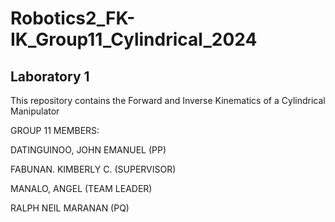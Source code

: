 # Robotics2_FK-IK_Group11_Cylindrical_2024
## Laboratory 1

This repository contains the Forward and Inverse Kinematics of a Cylindrical Manipulator

GROUP 11 MEMBERS:


DATINGUINOO, JOHN EMANUEL (PP)

FABUNAN. KIMBERLY C. (SUPERVISOR)

MANALO, ANGEL (TEAM LEADER)

RALPH NEIL MARANAN (PQ)
